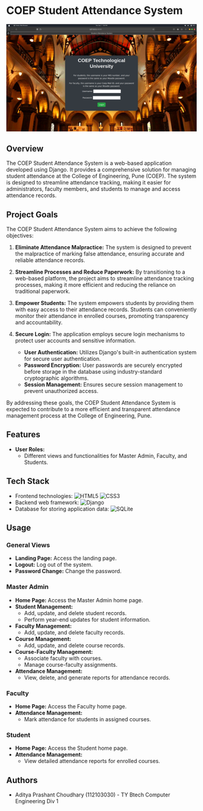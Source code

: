# COEP Student Attendance System

![COEP Logo](website.png)

## Overview

The COEP Student Attendance System is a web-based application developed using Django. It provides a comprehensive solution for managing student attendance at the College of Engineering, Pune (COEP). The system is designed to streamline attendance tracking, making it easier for administrators, faculty members, and students to manage and access attendance records.

## Project Goals

The COEP Student Attendance System aims to achieve the following objectives:

1. **Eliminate Attendance Malpractice:** The system is designed to prevent the malpractice of marking false attendance, ensuring accurate and reliable attendance records.

2. **Streamline Processes and Reduce Paperwork:** By transitioning to a web-based platform, the project aims to streamline attendance tracking processes, making it more efficient and reducing the reliance on traditional paperwork.

3. **Empower Students:** The system empowers students by providing them with easy access to their attendance records. Students can conveniently monitor their attendance in enrolled courses, promoting transparency and accountability.

4. **Secure Login:** The application employs secure login mechanisms to protect user accounts and sensitive information.

   - **User Authentication:** Utilizes Django's built-in authentication system for secure user authentication.
   - **Password Encryption:** User passwords are securely encrypted before storage in the database using industry-standard cryptographic algorithms.
   - **Session Management:** Ensures secure session management to prevent unauthorized access.

By addressing these goals, the COEP Student Attendance System is expected to contribute to a more efficient and transparent attendance management process at the College of Engineering, Pune.

## Features

- **User Roles:**
  - Different views and functionalities for Master Admin, Faculty, and Students.

## Tech Stack

- Frontend technologies: ![HTML5](https://img.shields.io/badge/HTML5-E34F26?logo=html5&logoColor=white) ![CSS3](https://img.shields.io/badge/CSS3-1572B6?logo=css3&logoColor=white)
- Backend web framework: ![Django](https://img.shields.io/badge/Django-092E20?logo=django&logoColor=white)
- Database for storing application data: ![SQLite](https://img.shields.io/badge/SQLite-003B57?logo=sqlite&logoColor=white)

## Usage

### General Views

- **Landing Page:** Access the landing page.
- **Logout:** Log out of the system.
- **Password Change:** Change the password.

### Master Admin

- **Home Page:** Access the Master Admin home page.
- **Student Management:**
  - Add, update, and delete student records.
  - Perform year-end updates for student information.
- **Faculty Management:**
  - Add, update, and delete faculty records.
- **Course Management:**
  - Add, update, and delete course records.
- **Course-Faculty Management:**
  - Associate faculty with courses.
  - Manage course-faculty assignments.
- **Attendance Management:**
  - View, delete, and generate reports for attendance records.

### Faculty

- **Home Page:** Access the Faculty home page.
- **Attendance Management:**
  - Mark attendance for students in assigned courses.

### Student

- **Home Page:** Access the Student home page.
- **Attendance Management:**
  - View detailed attendance reports for enrolled courses.

## Authors

- Aditya Prashant Choudhary (112103030) - TY Btech Computer Engineering Div 1
